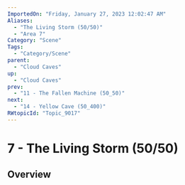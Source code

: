 ```yaml
---
ImportedOn: "Friday, January 27, 2023 12:02:47 AM"
Aliases:
  - "The Living Storm (50/50)"
  - "Area 7"
Category: "Scene"
Tags:
  - "Category/Scene"
parent:
  - "Cloud Caves"
up:
  - "Cloud Caves"
prev:
  - "11 - The Fallen Machine (50_50)"
next:
  - "14 - Yellow Cave (50_400)"
RWtopicId: "Topic_9017"
---
```

# 7 - The Living Storm (50/50)
## Overview
